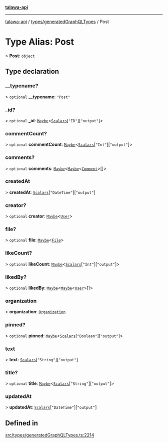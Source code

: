 [**talawa-api**](../../../README.md)

***

[talawa-api](../../../modules.md) / [types/generatedGraphQLTypes](../README.md) / Post

# Type Alias: Post

\> **Post**: `object`

## Type declaration

### \_\_typename?

\> `optional` **\_\_typename**: `"Post"`

### \_id?

\> `optional` **\_id**: [`Maybe`](Maybe.md)\<[`Scalars`](Scalars.md)\[`"ID"`\]\[`"output"`\]\>

### commentCount?

\> `optional` **commentCount**: [`Maybe`](Maybe.md)\<[`Scalars`](Scalars.md)\[`"Int"`\]\[`"output"`\]\>

### comments?

\> `optional` **comments**: [`Maybe`](Maybe.md)\<[`Maybe`](Maybe.md)\<[`Comment`](Comment.md)\>[]\>

### createdAt

\> **createdAt**: [`Scalars`](Scalars.md)\[`"DateTime"`\]\[`"output"`\]

### creator?

\> `optional` **creator**: [`Maybe`](Maybe.md)\<[`User`](User.md)\>

### file?

\> `optional` **file**: [`Maybe`](Maybe.md)\<[`File`](File.md)\>

### likeCount?

\> `optional` **likeCount**: [`Maybe`](Maybe.md)\<[`Scalars`](Scalars.md)\[`"Int"`\]\[`"output"`\]\>

### likedBy?

\> `optional` **likedBy**: [`Maybe`](Maybe.md)\<[`Maybe`](Maybe.md)\<[`User`](User.md)\>[]\>

### organization

\> **organization**: [`Organization`](Organization.md)

### pinned?

\> `optional` **pinned**: [`Maybe`](Maybe.md)\<[`Scalars`](Scalars.md)\[`"Boolean"`\]\[`"output"`\]\>

### text

\> **text**: [`Scalars`](Scalars.md)\[`"String"`\]\[`"output"`\]

### title?

\> `optional` **title**: [`Maybe`](Maybe.md)\<[`Scalars`](Scalars.md)\[`"String"`\]\[`"output"`\]\>

### updatedAt

\> **updatedAt**: [`Scalars`](Scalars.md)\[`"DateTime"`\]\[`"output"`\]

## Defined in

[src/types/generatedGraphQLTypes.ts:2214](https://github.com/PalisadoesFoundation/talawa-api/blob/4b5c74fd36bcfc2e36f3a06b67d517e865c188be/src/types/generatedGraphQLTypes.ts#L2214)

